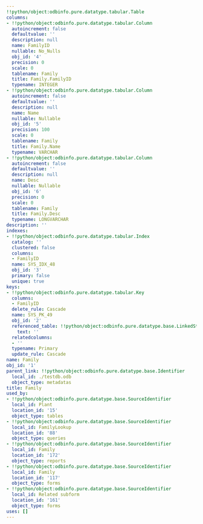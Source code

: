 ```yaml
---
!!python/object:odbinfo.pure.datatype.tabular.Table
columns:
- !!python/object:odbinfo.pure.datatype.tabular.Column
  autoincrement: false
  defaultvalue: ''
  description: null
  name: FamilyID
  nullable: No_Nulls
  obj_id: '4'
  precision: 0
  scale: 0
  tablename: Family
  title: Family.FamilyID
  typename: INTEGER
- !!python/object:odbinfo.pure.datatype.tabular.Column
  autoincrement: false
  defaultvalue: ''
  description: null
  name: Name
  nullable: Nullable
  obj_id: '5'
  precision: 100
  scale: 0
  tablename: Family
  title: Family.Name
  typename: VARCHAR
- !!python/object:odbinfo.pure.datatype.tabular.Column
  autoincrement: false
  defaultvalue: ''
  description: null
  name: Desc
  nullable: Nullable
  obj_id: '6'
  precision: 0
  scale: 0
  tablename: Family
  title: Family.Desc
  typename: LONGVARCHAR
description: ''
indexes:
- !!python/object:odbinfo.pure.datatype.tabular.Index
  catalog: ''
  clustered: false
  columns:
  - FamilyID
  name: SYS_IDX_48
  obj_id: '3'
  primary: false
  unique: true
keys:
- !!python/object:odbinfo.pure.datatype.tabular.Key
  columns:
  - FamilyID
  delete_rule: Cascade
  name: SYS_PK_49
  obj_id: '2'
  referenced_table: !!python/object:odbinfo.pure.datatype.base.LinkedString
    text: ''
  relatedcolumns:
  - ''
  typename: Primary
  update_rule: Cascade
name: Family
obj_id: '1'
parent_link: !!python/object:odbinfo.pure.datatype.base.Identifier
  local_id: ./testdb.odb
  object_type: metadatas
title: Family
used_by:
- !!python/object:odbinfo.pure.datatype.base.SourceIdentifier
  local_id: Plant
  location_id: '15'
  object_type: tables
- !!python/object:odbinfo.pure.datatype.base.SourceIdentifier
  local_id: FamilyLookup
  location_id: '88'
  object_type: queries
- !!python/object:odbinfo.pure.datatype.base.SourceIdentifier
  local_id: Family
  location_id: '172'
  object_type: reports
- !!python/object:odbinfo.pure.datatype.base.SourceIdentifier
  local_id: Family
  location_id: '117'
  object_type: forms
- !!python/object:odbinfo.pure.datatype.base.SourceIdentifier
  local_id: Related subform
  location_id: '161'
  object_type: forms
uses: []
---
```


